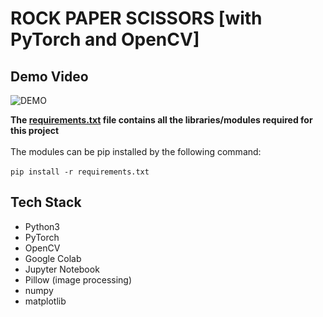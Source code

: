 # ROCK PAPER SCISSORS \[with PyTorch and OpenCV]
## Demo Video
![DEMO](demo.gif)

**The [requirements.txt](requirements.txt) file contains all the libraries/modules required for this project**
<br>
<br>
The modules can be pip installed by the following command:
<br>
<br>
`pip install -r requirements.txt`

## Tech Stack
- Python3
- PyTorch
- OpenCV
- Google Colab
- Jupyter Notebook
- Pillow (image processing)
- numpy
- matplotlib
